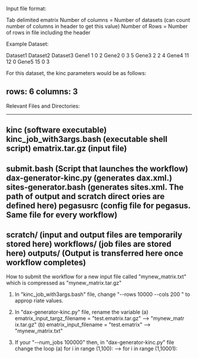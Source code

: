 Input file format:

Tab delimited ematrix
Number of columns = Number of datasets (can count number of columns in header to get this value)
Number of Rows = Number of rows in file including the header

Example Dataset:

Dataset1	Dataset2	Dataset3
Gene1	1	0	2
Gene2	0	3	5
Gene3	2	2	4
Gene4	11	12	0
Gene5	15	0	3

For this dataset, the kinc parameters would be as follows:

rows: 6
columns: 3 
-----------------

Relevant Files and Directories:

-----------------------

kinc (software executable)
kinc_job_with3args.bash (executable shell script)
ematrix.tar.gz (input file)
-----------------------

submit.bash (Script that launches the workflow)
dax-generator-kinc.py (generates dax.xml.)
sites-generator.bash (generates sites.xml. The path of output and scratch direct
ories are defined here)
pegasusrc   (config file for pegasus.  Same file for every workflow)
------------------------

scratch/    (input and output files are temporarily stored here)
workflows/  (job files are stored here)
outputs/    (Output is transferred here once workflow completes)
------------------------

How to submit the workflow for a new input file called "mynew_matrix.txt" which
is compressed as "mynew_matrix.tar.gz"

1) In "kinc_job_with3args.bash" file, change "--rows 10000 --cols 200 " to approp
riate values.

2) In "dax-generator-kinc.py" file, rename the variable
        (a) ematrix_input_targz_filename = "test.ematrix.tar.gz" --> "mynew_matr
ix.tar.gz"
        (b) ematrix_input_filename = "test.ematrix" --> "mynew_matrix.txt"

3) If your "--num_jobs 100000" then, in "dax-generator-kinc.py" file change
the loop
         (a) for i in range (1,100): --> for i in range (1,10001):
